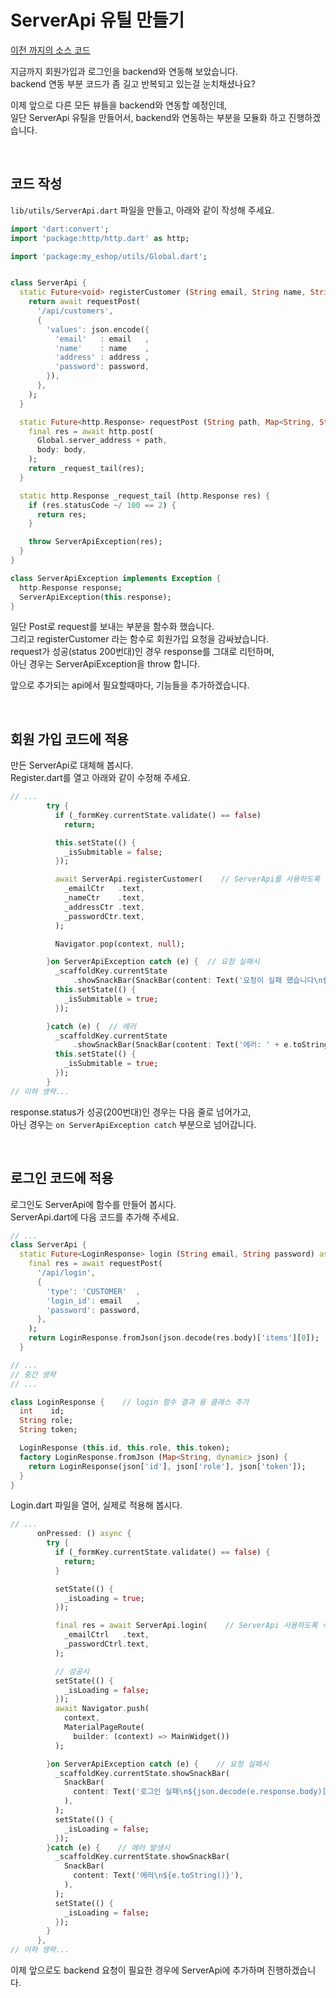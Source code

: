 # ServerApi 유틸 만들기
[이전 까지의 소스 코드](sources/make-loginable-lib.zip)  

지금까지 회원가입과 로그인을 backend와 연동해 보았습니다.  
backend 연동 부분 코드가 좀 길고 반복되고 있는걸 눈치채셨나요?  

이제 앞으로 다른 모든 뷰들을 backend와 연동할 예정인데,  
일단 ServerApi 유틸을 만들어서, backend와 연동하는 부분을 모듈화 하고 진행하겠습니다.  

&nbsp;  
## 코드 작성
`lib/utils/ServerApi.dart` 파일을 만들고, 아래와 같이 작성해 주세요.  
``` dart
import 'dart:convert';
import 'package:http/http.dart' as http;

import 'package:my_eshop/utils/Global.dart';


class ServerApi {
  static Future<void> registerCustomer (String email, String name, String address, String password) async {
    return await requestPost(
      '/api/customers',
      {
        'values': json.encode({
          'email'   : email   ,
          'name'    : name    ,
          'address' : address ,
          'password': password,
        }),
      },
    );
  }

  static Future<http.Response> requestPost (String path, Map<String, String> body) async {
    final res = await http.post(
      Global.server_address + path,
      body: body,
    );
    return _request_tail(res);
  }

  static http.Response _request_tail (http.Response res) {
    if (res.statusCode ~/ 100 == 2) {
      return res;
    }

    throw ServerApiException(res);
  }
}

class ServerApiException implements Exception {
  http.Response response;
  ServerApiException(this.response);
}
```
일단 Post로 request를 보내는 부분을 함수화 했습니다.  
그리고 registerCustomer 라는 함수로 회원가입 요청을 감싸놨습니다.  
request가 성공(status 200번대)인 경우 response를 그대로 리턴하며,  
아닌 경우는 ServerApiException을 throw 합니다.  

앞으로 추가되는 api에서 필요할때마다, 기능들을 추가하겠습니다.  

&nbsp;  
## 회원 가입 코드에 적용
만든 ServerApi로 대체해 봅시다.  
Register.dart를 열고 아래와 같이 수정해 주세요.  
``` dart
// ...
        try {
          if (_formKey.currentState.validate() == false)
            return;

          this.setState(() {
            _isSubmitable = false;
          });

          await ServerApi.registerCustomer(    // ServerApi를 사용하도록 수정
            _emailCtr   .text,
            _nameCtr    .text,
            _addressCtr .text,
            _passwordCtr.text,
          );

          Navigator.pop(context, null);

        }on ServerApiException catch (e) {  // 요청 실패시
          _scaffoldKey.currentState
              .showSnackBar(SnackBar(content: Text('요청이 실패 했습니다\n${json.decode(e.response.body)['message']}')));
          this.setState(() {
            _isSubmitable = true;
          });

        }catch (e) {  // 에러
          _scaffoldKey.currentState
              .showSnackBar(SnackBar(content: Text('에러: ' + e.toString())));
          this.setState(() {
            _isSubmitable = true;
          });
        }
// 이하 생략...
```
response.status가 성공(200번대)인 경우는 다음 줄로 넘어가고,  
아닌 경우는 `on ServerApiException catch` 부분으로 넘어갑니다.  

&nbsp;  
## 로그인 코드에 적용
로그인도 ServerApi에 함수를 만들어 봅시다.  
ServerApi.dart에 다음 코드를 추가해 주세요.  
``` dart
// ...
class ServerApi {
  static Future<LoginResponse> login (String email, String password) async {    // login 함수 추가
    final res = await requestPost(
      '/api/login',
      {
        'type': 'CUSTOMER'  ,
        'login_id': email   ,
        'password': password,
      },
    );
    return LoginResponse.fromJson(json.decode(res.body)['items'][0]);
  }

// ...
// 중간 생략
// ...

class LoginResponse {    // login 함수 결과 용 클래스 추가
  int    id;
  String role;
  String token;

  LoginResponse (this.id, this.role, this.token);
  factory LoginResponse.fromJson (Map<String, dynamic> json) {
    return LoginResponse(json['id'], json['role'], json['token']);
  }
}
```

Login.dart 파일을 열어, 실제로 적용해 봅시다.  
``` dart
// ...
      onPressed: () async {
        try {
          if (_formKey.currentState.validate() == false) {
            return;
          }

          setState(() {
            _isLoading = true;
          });

          final res = await ServerApi.login(    // ServerApi 사용하도록 수정
            _emailCtrl   .text,
            _passwordCtrl.text,
          );

          // 성공시
          setState(() {
            _isLoading = false;
          });
          await Navigator.push(
            context,
            MaterialPageRoute(
              builder: (context) => MainWidget())
          );

        }on ServerApiException catch (e) {    // 요청 실패시
          _scaffoldKey.currentState.showSnackBar(
            SnackBar(
              content: Text('로그인 실패\n${json.decode(e.response.body)['message']}'),
            ),
          );
          setState(() {
            _isLoading = false;
          });
        }catch (e) {    // 에러 발생시
          _scaffoldKey.currentState.showSnackBar(
            SnackBar(
              content: Text('에러\n${e.toString()}'),
            ),
          );
          setState(() {
            _isLoading = false;
          });
        }
      },
// 이하 생략...
```

이제 앞으로도 backend 요청이 필요한 경우에 ServerApi에 추가하며 진행하겠습니다.  